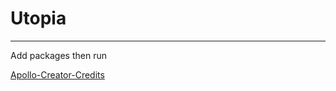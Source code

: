 # Utopia
___

Add packages then run

[Apollo-Creator-Credits](https://github.com/GhostScissors/Apollo)